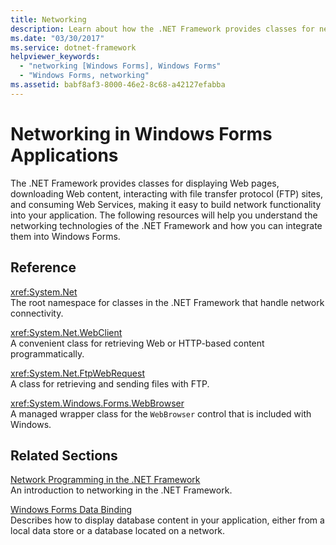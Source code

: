 ```yaml
---
title: Networking
description: Learn about how the .NET Framework provides classes for network functionality that can be built into Windows Forms applications.
ms.date: "03/30/2017"
ms.service: dotnet-framework
helpviewer_keywords: 
  - "networking [Windows Forms], Windows Forms"
  - "Windows Forms, networking"
ms.assetid: babf8af3-8000-46e2-8c68-a42127efabba
---
```

# Networking in Windows Forms Applications

The .NET Framework provides classes for displaying Web pages, downloading Web content, interacting with file transfer protocol (FTP) sites, and consuming Web Services, making it easy to build network functionality into your application. The following resources will help you understand the networking technologies of the .NET Framework and how you can integrate them into Windows Forms.  
  
## Reference  

<xref:System.Net>  
The root namespace for classes in the .NET Framework that handle network connectivity.  
  
<xref:System.Net.WebClient>  
A convenient class for retrieving Web or HTTP-based content programmatically.  
  
<xref:System.Net.FtpWebRequest>  
A class for retrieving and sending files with FTP.  
  
<xref:System.Windows.Forms.WebBrowser>  
A managed wrapper class for the `WebBrowser` control that is included with Windows.  
  
## Related Sections  

[Network Programming in the .NET Framework](/dotnet/framework/network-programming/index)\
An introduction to networking in the .NET Framework.  
  
[Windows Forms Data Binding](../data/overview.md)\
Describes how to display database content in your application, either from a local data store or a database located on a network.
